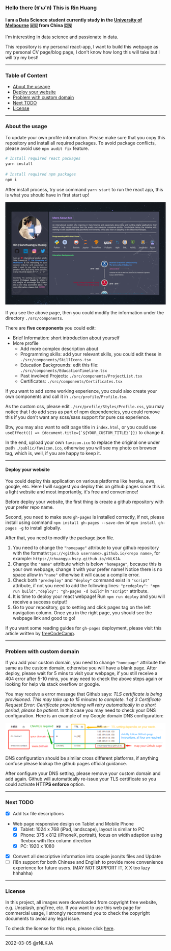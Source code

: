 ### Hello there (ฅ'ω'ฅ) This is Rin Huang

#### I am a Data Science student currently study in the [University of Melbourne](https://www.unimelb.edu.au/) 🇦🇺 from China 🇨🇳

I'm interesting in data science and passionate in data.

This repository is my personal react-app, I want to build this webpage as my personal CV page/blog page, I don't know how long this will take but I will try my best!

---

### Table of Content

- [About the useage](#about-the-usage)
- [Deploy your website](#deploy-your-website)
- [Problem with custom domain](#problem-with-custom-domain)
- [Next TODO](#next-todo)
- [License](#license)

---

### About the usage

To update your own profile information. Please make sure that you copy this repository and install all required packages. To avoid package conflicts, please avoid use `npm audit fix` feature.

```bash
# Install required react packages
yarn install

# Install required npm packages
npm i
```

After install process, try use command `yarn start` to run the react app, this is what you should have in first start up!

<img src="https://github.com/chuangyu-hscy/rNLKJA/blob/rin-profile-ts/public/README/webpagePreview.png" alt="web preview">

If you see the above page, then you could modify the information under the directory `./src/components`.

There are **five components** you could edit:

- Brief Information: short introduction about yourself
- More profile
  - Add more complex description about
  - Programming skills: add your relevant skills, you could edit these in `./src/components/SkillIcons.tsx`
  - Education Backgrounds: edit this file: `./src/components/EducationTimeline.tsx`
  - Past involved Projects: `./src/components/ProjectList.tsx`
  - Certificates: `./src/components/Certificates.tsx`

If you want to add some working experience, you could also create your own components and call it in `./src/profile/Profile.tsx`.

As the custom css, please edit `./src/profile/Styles/Profile.css`, you may notice that I do add scss as part of npm dependencies, you could remove this if you don't want any scss/sass support for pure css experience.

Btw, you may also want to edit page title in `index.html`, or you could use `` useEffect(() => {document.title={`${YOUR_CUSTOM_TITLE}`}}) `` to change it.

In the end, upload your own `favicon.ico` to replace the original one under path `./public/favicon.ico`, otherwise you will see my photo on browser tag, which is, well, if you are happy to keep it.

---

#### Deploy your website

You could deploy this application on various platforms like heroku, aws, google, etc. Here I will suggest you deploy this on github pages since this is a light website and most importantly, it's free and convenience!

Before deploy your website, the first thing is create a github repository with your prefer repo name.

Second, you need to make sure `gh-pages` is installed correctly, if not, please install using command `npm install gh-pages --save-dev` or `npm install gh-pages -g` to install globally.

After that, you need to modify the package.json file.

1. You need to change the `"homepage"` attribute to your github repository with the format`https://<github username>.github.io/<repo name>`, for example: `https://chuangyu-hscy.github.io/rNLKJA`.
2. Change the `"name"` attribute which is below `"homepage"`, because this is your own webpage, change it with your prefer name! Notice there is no space allow in `"name"` otherwise it will cause a compile error.
3. Check both `"predeploy"` and `"deploy"` command exist in `"script"` attribute, if not you need to add the following lines: `"predeploy": "npm run build","deploy": "gh-pages -d build"` in `"script"` attribute.
4. It is time to deploy your react webpage! Run `npm run deploy` and you will receive a success output!
5. Go to your repository, go to setting and click pages tag on the left navigation column. Once you in the right page, you should see the webpage link and good to go!

If you want some reading guides for `gh-pages` deployment, please visit this article written by [freeCodeCamp](https://www.freecodecamp.org/news/deploy-a-react-app-to-github-pages/).

---

### Problem with custom domain

If you add your custom domain, you need to change `"homepage"` attribute the same as the custom domain, otherwise you will have a blank page. After deploy, please wait for 5 mins to visit your webpage, if you still receive a 404 error after 5-10 mins, you may need to check the above steps again or looking for help via stack overflow or google.

You may receive a error message that Github says: _TLS certificate is being provisioned. This may take up to 15 minutes to complete. 1 of 3 Certificate Request Error: Certificate provisioning will retry automatically in a short period, please be patient_. In this case you may need to check your DNS configuration. Here is an example of my Google domain DNS configuration:

<img src="https://github.com/chuangyu-hscy/rNLKJA/blob/rin-profile-ts/public/README/DNS_setting.png" alt="Google DNS config" />

DNS configuration should be similar cross different platforms, if anything confuse please lookup the github pages official guidance.

After configure your DNS setting, please remove your custom domain and add again. Github will automatically re-issue your TLS certificate so you could activate **HTTPS enforce** option.

---

### Next TODO

- [x] Add tsx file descriptions
- Web page responsive design on Tablet and Mobile Phone
  - [x] Tablet: 1024 x 768 (iPad, landscape), layout is similar to PC
  - [x] Phone: 375 x 812 (iPhoneX, portrait), focus on width adaption using flexbox with flex column direction
  - [x] PC: 1920 x 1080
- [x] Convert all descriptive information into couple json/ts files and Update
- [ ] i18n support for both Chinese and English to provide more convenience experience for future users. (MAY NOT SUPPORT IT, X X too lazy hhhahha)

---

### License

In this project, all images were downloaded from copyright free website, e.g. Unsplash, pngTree, etc. If you want to use this web page for commercial usage, I strongly recommend you to check the copyright documents to avoid any legal issue.

To check the license for this repo, please click [here](https://github.com/chuangyu-hscy/rNLKJA/blob/rin-profile-ts/LICENSE).

---

2022-03-05 @rNLKJA
